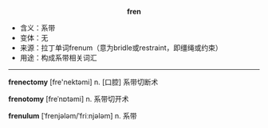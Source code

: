 
**<center>fren</center>**

- <span class="definition">含义：系带</span>
- <span class="definition">变体：无</span>
- <span class="definition">来源：拉丁单词frenum（意为bridle或restraint，即缰绳或约束）</span>
- <span class="definition">用途：构成系带相关词汇</span>

---

<span class="vocabulary">**frenectomy**</span> [fre'nektəmi] n. [口腔] 系带切断术

<span class="vocabulary">**frenotomy**</span> [freˈnɒtəmi] n. 系带切开术

<span class="vocabulary">**frenulum**</span> [ˈfrenjələm/ˈfriːnjələm] n. 系带
